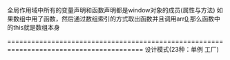 全局作用域中所有的变量声明和函数声明都是window对象的成员(属性与方法)
如果数组中用了函数，然后通过数组索引的方式取出函数并且调用arr[0](),那么函数中的this就是数组本身

========================================================================================
设计模式(23种：单例 工厂)
